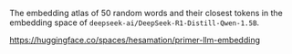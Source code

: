 The embedding atlas of 50 random words and their closest tokens in the embedding space of `deepseek-ai/DeepSeek-R1-Distill-Qwen-1.5B`.

https://huggingface.co/spaces/hesamation/primer-llm-embedding